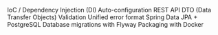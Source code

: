 IoC / Dependency Injection (DI)
Auto-configuration
REST API
DTO (Data Transfer Objects)
Validation
Unified error format
Spring Data JPA + PostgreSQL
Database migrations with Flyway
Packaging with Docker
